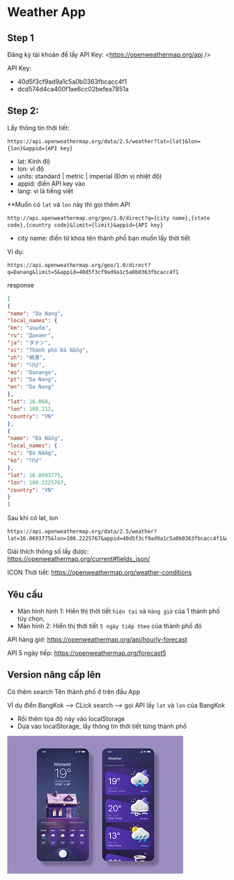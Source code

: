 # Weather App

## Step 1

Đăng ký tài khoản để lấy API Key: <https://openweathermap.org/api />

API Key: 

- 40d5f3cf9ad9a1c5a0b0363fbcacc4f1
- dcd574d4ca400f1ae6cc02befea7851a

## Step 2:

Lấy thông tin thời tiết:

```text
https://api.openweathermap.org/data/2.5/weather?lat={lat}&lon={lon}&appid={API key}
```

- lat: Kinh độ
- lon: vĩ độ
- units: standard | metric  |  imperial (Đơn vị nhiệt độ)
- appid: điền API key vào
- lang: vi là tiếng việt

**Muốn có `lat` và `lon` này thì gọi thêm API 

```text
http://api.openweathermap.org/geo/1.0/direct?q={city name},{state code},{country code}&limit={limit}&appid={API key}
```
- city name: điền từ khóa tên thành phố bạn muốn lấy thời tiết


Ví dụ:

```text
https://api.openweathermap.org/geo/1.0/direct?q=Danang&limit=5&appid=40d5f3cf9ad9a1c5a0b0363fbcacc4f1
```

response

```json
[
{
"name": "Da Nang",
"local_names": {
"km": "ដាណាំង",
"ru": "Дананг",
"ja": "ダナン",
"vi": "Thành phố Đà Nẵng",
"zh": "峴港",
"ko": "다낭",
"eo": "Danango",
"pt": "Da Nang",
"en": "Da Nang"
},
"lat": 16.068,
"lon": 108.212,
"country": "VN"
},
{
"name": "Đà Nẵng",
"local_names": {
"vi": "Đà Nẵng",
"ko": "다낭"
},
"lat": 16.0693775,
"lon": 108.2225767,
"country": "VN"
}
]
```

Sau khi có lat, lon

```text
https://api.openweathermap.org/data/2.5/weather?lat=16.0693775&lon=108.2225767&appid=40d5f3cf9ad9a1c5a0b0363fbcacc4f1&units=metric&lang=vi
```

Giải thích thông số lấy được: <https://openweathermap.org/current#fields_json/>


ICON Thời tiết: <https://openweathermap.org/weather-conditions>

## Yêu cầu

- Màn hình hình 1: Hiển thị thời tiết `hiện tại` và `hàng giờ` của 1 thành phố tùy chọn, 
- Màn hình 2: Hiển thị thời tiết `5 ngày tiếp theo` của thành phố đó


API hàng giờ: https://openweathermap.org/api/hourly-forecast

API 5 ngày tiếp: https://openweathermap.org/forecast5


## Version nâng cấp lên

Có thêm search Tên thành phố ở trên đầu App

VÍ dụ điền BangKok --> CLick search --> gọi API lấy `lat` và `lon` của BangKok
- Rồi thêm tọa độ này vào localStorage
- Dựa vào localStorage, lấy thông tin thời tiết từng thành phố


![app](plan-4.png)